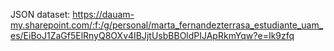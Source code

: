 JSON dataset: https://dauam-my.sharepoint.com/:f:/g/personal/marta_fernandezterrasa_estudiante_uam_es/EiBoJ1ZaGf5ElRnyQ8OXv4IBJjtUsbBBOldPIJApRkmYqw?e=Ik9zfq
